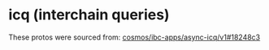 # icq (interchain queries)

These protos were sourced from: [cosmos/ibc-apps/async-icq/v1#18248c3](https://github.com/cosmos/ibc-apps/tree/18248c35e913b3ccba99a2756612b1fcb3370a0d/modules/async-icq/proto/icq/v1)
